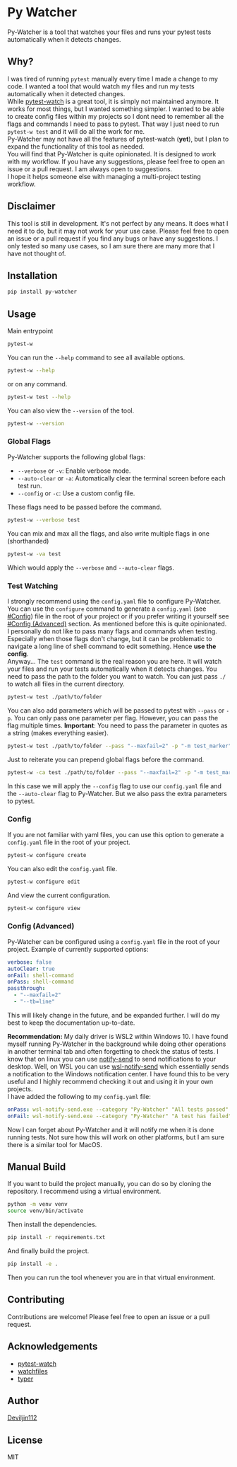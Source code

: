 # Py Watcher

Py-Watcher is a tool that watches your files and runs your pytest tests automatically when it detects changes.

## Why?

I was tired of running `pytest` manually every time I made a change to my code. I wanted a tool that would watch my files and run my tests automatically when it detected changes.
\
While [pytest-watch](https://github.com/joeyespo/pytest-watch) is a great tool, it is simply not maintained anymore. It works for most things, but I wanted something simpler. I wanted to be able to create config files within my projects so I dont need to remember all the flags and commands I need to pass to pytest. That way I just need to run `pytest-w test` and it will do all the work for me.
\
Py-Watcher may not have all the features of pytest-watch (**yet**), but I plan to expand the functionality of this tool as needed.
\
You will find that Py-Watcher is quite opinionated. It is designed to work with my workflow. If you have any suggestions, please feel free to open an issue or a pull request. I am always open to suggestions.
\
I hope it helps someone else with managing a multi-project testing workflow.

## Disclaimer

This tool is still in development. It's not perfect by any means. It does what I need it to do, but it may not work for your use case. Please feel free to open an issue or a pull request if you find any bugs or have any suggestions. I only tested so many use cases, so I am sure there are many more that I have not thought of.

## Installation

```bash
pip install py-watcher
```

## Usage

Main entrypoint

```bash
pytest-w
```

You can run the `--help` command to see all available options.

```bash
pytest-w --help
```

or on any command.

```bash
pytest-w test --help
```

You can also view the `--version` of the tool.

```bash
pytest-w --version
```

### Global Flags

Py-Watcher supports the following global flags:

- `--verbose` or `-v`: Enable verbose mode.
- `--auto-clear` or `-a`: Automatically clear the terminal screen before each test run.
- `--config` or `-c`: Use a custom config file.

These flags need to be passed before the command.

```bash
pytest-w --verbose test
```

You can mix and max all the flags, and also write multiple flags in one (shorthanded)

```bash
pytest-w -va test
```

Which would apply the `--verbose` and `--auto-clear` flags.

### Test Watching

I strongly recommend using the `config.yaml` file to configure Py-Watcher. You can use the `configure` command to generate a `config.yaml` (see [#Config](#config)) file in the root of your project or if you prefer writing it yourself see [#Config (Advanced)](#config-advanced) section. As mentioned before this is quite opinionated. I personally do not like to pass many flags and commands when testing. Especially when those flags don't change, but it can be problematic to navigate a long line of shell command to edit something. Hence **use the config**.
\
Anyway... The `test` command is the real reason you are here. It will watch your files and run your tests automatically when it detects changes. You need to pass the path to the folder you want to watch. You can just pass `./` to watch all files in the current directory.

```bash
pytest-w test ./path/to/folder
```

You can also add parameters which will be passed to pytest with `--pass` or `-p`. You can only pass one parameter per flag. However, you can pass the flag multiple times. **Important**: You need to pass the parameter in quotes as a string (makes everything easier).

```bash
pytest-w test ./path/to/folder --pass "--maxfail=2" -p "-m test_marker"
```

Just to reiterate you can prepend global flags before the command.

```bash
pytest-w -ca test ./path/to/folder --pass "--maxfail=2" -p "-m test_marker"
```

In this case we will apply the `--config` flag to use our `config.yaml` file and the `--auto-clear` flag to Py-Watcher. But we also pass the extra parameters to pytest.

### Config

If you are not familiar with yaml files, you can use this option to generate a `config.yaml` file in the root of your project.

```bash
pytest-w configure create
```

You can also edit the `config.yaml` file.

```bash
pytest-w configure edit
```

And view the current configuration.

```bash
pytest-w configure view
```

### Config (Advanced)

Py-Watcher can be configured using a `config.yaml` file in the root of your project. Example of currently supported options:

```yaml
verbose: false
autoClear: true
onFail: shell-command
onPass: shell-command
passthrough:
  - "--maxfail=2"
  - "--tb=line"
```

This will likely change in the future, and be expanded further. I will do my best to keep the documentation up-to-date.

**Recommendation:** My daily driver is WSL2 within Windows 10. I have found myself running Py-Watcher in the background while doing other operations in another terminal tab and often forgetting to check the status of tests. I know that on linux you can use [notify-send](https://vaskovsky.net/notify-send/linux.html) to send notifications to your desktop. Well, on WSL you can use [wsl-notify-send](https://github.com/stuartleeks/wsl-notify-send) which essentially sends a notification to the Windows notification center. I have found this to be very useful and I highly recommend checking it out and using it in your own projects.
\
I have added the following to my `config.yaml` file:

```yaml
onPass: wsl-notify-send.exe --category "Py-Watcher" "All tests passed"
onFail: wsl-notify-send.exe --category "Py-Watcher" "A test has failed"
```

Now I can forget about Py-Watcher and it will notify me when it is done running tests. Not sure how this will work on other platforms, but I am sure there is a similar tool for MacOS.

## Manual Build

If you want to build the project manually, you can do so by cloning the repository. I recommend using a virtual environment.

```bash
python -m venv venv
source venv/bin/activate
```

Then install the dependencies.

```bash
pip install -r requirements.txt
```

And finally build the project.

```bash
pip install -e .
```

Then you can run the tool whenever you are in that virtual environment.

## Contributing

Contributions are welcome! Please feel free to open an issue or a pull request.

## Acknowledgements

- [pytest-watch](https://github.com/joeyespo/pytest-watch)
- [watchfiles](https://github.com/samuelcolvin/watchfiles)
- [typer](https://github.com/tiangolo/typer)

## Author

[Deviljin112](https://github.com/Deviljin112)

## License

MIT
